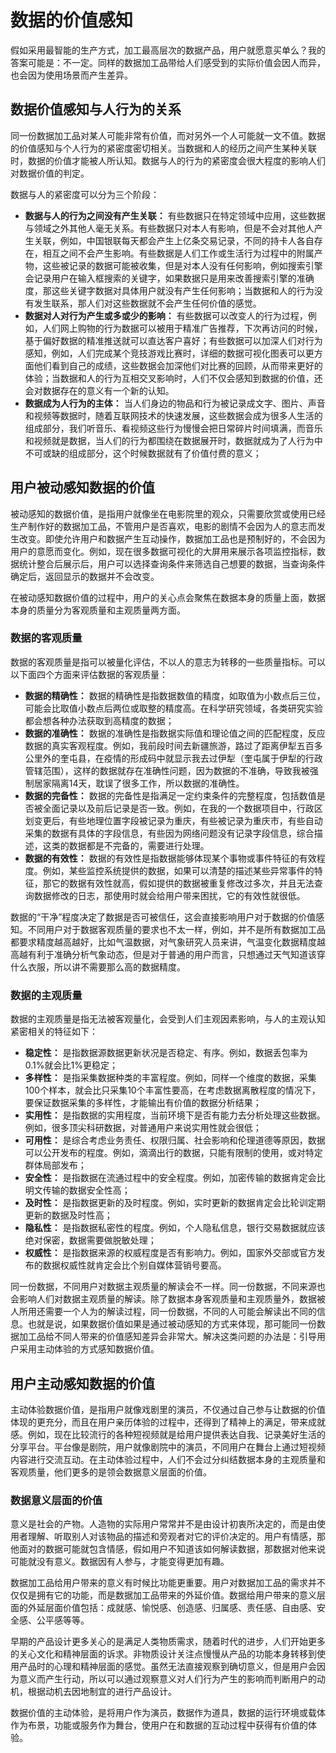 # 数据的价值感知

假如采用最智能的生产方式，加工最高层次的数据产品，用户就愿意买单么？我的答案可能是：不一定。同样的数据加工品带给人们感受到的实际价值会因人而异，也会因为使用场景而产生差异。

## 数据价值感知与人行为的关系

同一份数据加工品对某人可能非常有价值，而对另外一个人可能就一文不值。数据的价值感知与个人行为的紧密度密切相关。当数据和人的经历之间产生某种关联时，数据的价值才能被人所认知。数据与人的行为的紧密度会很大程度的影响人们对数据价值的判定。

数据与人的紧密度可以分为三个阶段：
- **数据与人的行为之间没有产生关联：** 有些数据只在特定领域中应用，这些数据与领域之外其他人毫无关系。有些数据只对本人有影响，但是不会对其他人产生关联，例如，中国银联每天都会产生上亿条交易记录，不同的持卡人各自存在，相互之间不会产生影响。有些数据是人们工作或生活行为过程中的附属产物，这些被记录的数据可能被收集，但是对本人没有任何影响，例如搜索引擎会记录用户在输入框搜索的关键字，如果数据只是用来改善搜索引擎的准确度，那这些关键字数据对具体用户就没有产生任何影响；当数据和人的行为没有发生联系，那人们对这些数据就不会产生任何价值的感觉。
- **数据对人对行为产生或多或少的影响：** 有些数据可以改变人的行为过程，例如，人们网上购物的行为数据可以被用于精准广告推荐，下次再访问的时候，基于偏好数据的精准推送就可以直达客户喜好；有些数据可以加深人们对行为感知，例如，人们完成某个竞技游戏比赛时，详细的数据可视化图表可以更方面他们看到自己的成绩，这些数据会加深他们对比赛的回顾，从而带来更好的体验；当数据和人的行为互相交叉影响时，人们不仅会感知到数据的价值，还会对数据存在的意义有一个新的认知。
- **数据成为人行为的主体：** 当人们身边的物品和行为被记录成文字、图片、声音和视频等数据时，随着互联网技术的快速发展，这些数据会成为很多人生活的组成部分，我们听音乐、看视频这些行为慢慢会把日常碎片时间填满，而音乐和视频就是数据，当人们的行为都围绕在数据展开时，数据就成为了人行为中不可或缺的组成部分，这个时候数据就有了价值付费的意义；

## 用户被动感知数据的价值

被动感知的数据价值，是指用户就像坐在电影院里的观众，只需要欣赏或使用已经生产制作好的数据加工品，不管用户是否喜欢，电影的剧情不会因为人的意志而发生改变。即使允许用户和数据产生互动操作，数据加工品也是预制好的，不会因为用户的意愿而变化。例如，现在很多数据可视化的大屏用来展示各项监控指标，数据统计整合后展示后，用户可以选择查询条件来筛选自己想要的数据，当查询条件确定后，返回显示的数据并不会改变。

在被动感知数据价值的过程中，用户的关心点会聚焦在数据本身的质量上面，数据本身的质量分为客观质量和主观质量两方面。

### 数据的客观质量

数据的客观质量是指可以被量化评估，不以人的意志为转移的一些质量指标。可以以下面四个方面来评估数据的客观质量：

- **数据的精确性：** 数据的精确性是指数据数值的精度，如取值为小数点后三位，可能会比取值小数点后两位或取整的精度高。在科学研究领域，各类研究实验都会想各种办法获取到高精度的数据；
- **数据的准确性：** 数据的准确性是指数据实际值和理论值之间的匹配程度，反应数据的真实客观程度。例如，我前段时间去新疆旅游，路过了距离伊犁五百多公里外的奎屯县，在疫情的形成码中就显示我去过伊犁（奎屯属于伊犁的行政管辖范围），这样的数据就存在准确性问题，因为数据的不准确，导致我被强制居家隔离14天，耽误了很多工作，所以数据的准确性。
- **数据的完备性：** 数据的完备性是指满足一定约束条件的完整程度，包括数值是否被全面记录以及前后记录是否一致。例如，在我的一个数据项目中，行政区划变更后，有些地理位置字段被记录为重庆，有些被记录为重庆市，有些自动采集的数据有具体的字段信息，有些因为网络问题没有记录字段信息，综合描述，这类的数据都是不完备的，需要进行处理。
- **数据的有效性：** 数据的有效性是指数据能够体现某个事物或事件特征的有效程度。例如，某些监控系统提供的数据，如果可以清楚的描述某些异常事件的特征，那它的数据有效性就高，假如提供的数据被重复修改过多次，并且无法查询数据修改的日志，那使用时就会给用户带来困扰，它的有效性就很低。

数据的“干净”程度决定了数据是否可被信任，这会直接影响用户对于数据的价值感知。不同用户对于数据客观质量的要求也不太一样，例如，并不是所有数据加工品都要求精度越高越好，比如气温数据，对气象研究人员来讲，气温变化数据精度越高越有利于准确分析气象动态，但是对于普通的用户而言，只想通过天气知道该穿什么衣服，所以讲不需要那么高的数据精度。

### 数据的主观质量

数据的主观质量是指无法被客观量化，会受到人们主观因素影响，与人的主观认知紧密相关的特征如下：

- **稳定性：** 是指数据源数据更新状况是否稳定、有序。例如，数据丢包率为0.1%就会比1%更稳定；
- **多样性：** 是指采集数据种类的丰富程度。例如，同样一个维度的数据，采集100个样本，就会比只采集10个丰富性要高，在考虑数据离散程度的情况下，要保证数据采集的多样性，才能输出有价值的数据分析结果；
- **实用性：** 是指数据的实用程度，当前环境下是否有能力去分析处理这些数据。例如，很多顶尖科研数据，对普通用户来说实用性就会很低；
- **可用性：** 是综合考虑业务责任、权限归属、社会影响和伦理道德等原因，数据可以公开发布的程度。例如，滴滴出行的数据，只能有限制的使用，或对特定群体局部发布；
- **安全性：** 是指数据在流通过程中的安全程度。例如，加密传输的数据肯定会比明文传输的数据安全性高；
- **及时性：** 是指数据更新的及时程度。例如，实时更新的数据肯定会比轮训定期更新的数据及时性高；
- **隐私性：** 是指数据私密性的程度。例如，个人隐私信息，银行交易数据就应该绝对保密，数据需要做脱敏处理；
- **权威性：** 是指数据来源的权威程度是否有影响力。例如，国家外交部或官方发布的数据权威性就肯定会比个别自媒体营销号要高。

同一份数据，不同用户对数据主观质量的解读会不一样。同一份数据，不同来源也会影响人们对数据主观质量的解读。除了数据本身客观质量和主观质量外，数据被人所用还需要一个人为的解读过程，同一份数据，不同的人可能会解读出不同的信息。也就是说，如果数据价值如果是通过被动感知的方式来体现，那可能同一份数据加工品给不同人带来的价值感知差异会非常大。解决这类问题的办法是：引导用户采用主动体验的方式感知数据价值。

## 用户主动感知数据的价值

主动体验数据价值，是指用户就像戏剧里的演员，不仅通过自己参与让数据的价值体现的更充分，而且在用户亲历体验的过程中，还得到了精神上的满足，带来成就感。例如，现在比较流行的各种短视频就是给用户提供表达自我、记录美好生活的分享平台。平台像是剧院，用户就像剧院中的演员，不同用户在舞台上通过短视频内容进行交流互动。在主动体验过程中，人们不会过分纠结数据本身的主观质量和客观质量，他们更多的是领会数据意义层面的价值。

### 数据意义层面的价值

意义是社会的产物。人造物的实际用户常常并不是由设计初衷所决定的，而是由使用者理解、听取别人对该物品的描述和旁观者对它的评价决定的。用户有情感，那他面对的数据可能就包含情感，假如用户不知道该如何解读数据，那数据对他来说可能就没有意义。数据因有人参与，才能变得更加有趣。

数据加工品给用户带来的意义有时候比功能更重要。用户对数据加工品的需求并不仅仅是拥有它的功能，而是数据加工品带来的外延价值。数据给用户带来的意义层面的外延层面价值包括：成就感、愉悦感、创造感、归属感、责任感、自由感、安全感、公平感等等。

早期的产品设计更多关心的是满足人类物质需求，随着时代的进步，人们开始更多的关心文化和精神层面的诉求。非物质设计关注点慢慢从产品的功能本身转移到使用产品时的心理和精神层面的感觉。虽然无法直接观察到确切意义，但是用户会因为意义而产生行动，所以可以通过观察意义对人们行为产生的影响而判断用户的动机，根据动机去因地制宜的进行产品设计。

数据价值的主动体验，是将用户作为演员，数据作为道具，数据的运行环境或载体作为布景，功能或服务作为舞台，使用户在和数据的互动过程中获得有价值的体验。

